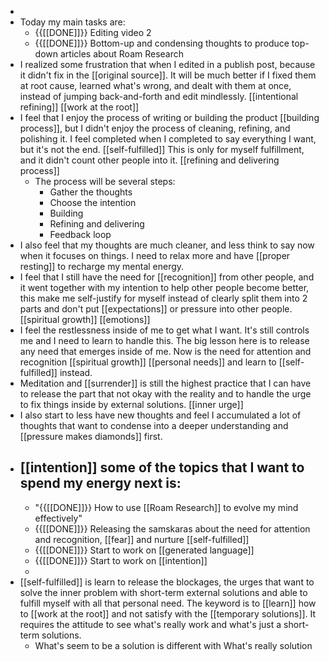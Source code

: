 - 
- Today my main tasks are:
    - {{[[DONE]]}} Editing video 2
    - {{[[DONE]]}} Bottom-up and condensing thoughts to produce top-down articles about Roam Research
- I realized some frustration that when I edited in a publish post, because it didn't fix in the [[original source]]. It will be much better if I fixed them at root cause, learned what's wrong, and dealt with them at once, instead of jumping back-and-forth and edit mindlessly. [[intentional refining]] [[work at the root]]
- I feel that I enjoy the process of writing or building the product [[building process]], but I didn't enjoy the process of cleaning, refining, and polishing it. I feel completed when I completed to say everything I want, but it's not the end. [[self-fulfilled]] This is only for myself fulfillment, and it didn't count other people into it. [[refining and delivering process]]
    - The process will be several steps:
        - Gather the thoughts
        - Choose the intention
        - Building
        - Refining and delivering
        - Feedback loop
- I also feel that my thoughts are much cleaner, and less think to say now when it focuses on things. I need to relax more and have [[proper resting]] to recharge my mental energy.
- I feel that I still have the need for [[recognition]] from other people, and it went together with my intention to help other people become better, this make me self-justify for myself instead of clearly split them into 2 parts and don't put [[expectations]] or pressure into other people. [[spiritual growth]] [[emotions]]
- I feel the restlessness inside of me to get what I want. It's still controls me and I need to learn to handle this. The big lesson here is to release any need that emerges inside of me. Now is the need for attention and recognition [[spiritual growth]] [[personal needs]] and learn to [[self-fulfilled]] instead.
- Meditation and [[surrender]] is still the highest practice that I can have to release the part that not okay with the reality and to handle the urge to fix things inside by external solutions. [[inner urge]]
- I also start to less have new thoughts and feel I accumulated a lot of thoughts that want to condense into a deeper understanding and [[pressure makes diamonds]] first. 
- [[intention]] some of the topics that I want to spend my energy next is:
    - 
    - "{{[[DONE]]}} How to use [[Roam Research]] to evolve my mind effectively"
    - {{[[DONE]]}} Releasing the samskaras about the need for attention and recognition, [[fear]] and nurture [[self-fulfilled]]
    - {{[[DONE]]}} Start to work on [[generated language]]
    - {{[[DONE]]}} Start to work on [[intention]]
    - 
- [[self-fulfilled]] is learn to release the blockages, the urges that want to solve the inner problem with short-term external solutions and able to fulfill myself with all that personal need. The keyword is to [[learn]] how to [[work at the root]] and not satisfy with the [[temporary solutions]]. It requires the attitude to see what's really work and what's just a short-term solutions. 
    - What's seem to be a solution is different with What's really solution
